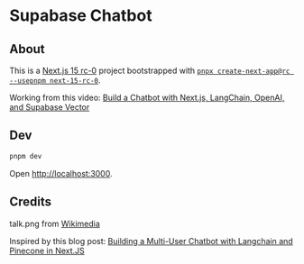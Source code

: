 # Supabase Chatbot

## About

This is a [Next.js 15 rc-0](
https://nextjs.org/blog/next-15-rc) project bootstrapped with [`pnpx create-next-app@rc --usepnpm next-15-rc-0`](https://nextjs.org/docs/app/api-reference/create-next-app).

Working from this video: [Build a Chatbot with Next.js, LangChain, OpenAI, and Supabase Vector](https://www.youtube.com/watch?v=Tt45NrVIBn8)

## Dev

```bash
pnpm dev
```

Open [http://localhost:3000](http://localhost:3000).

## Credits

talk.png from [Wikimedia](https://commons.wikimedia.org/wiki/File:Talk2.png)

Inspired by this blog post: [Building a Multi-User Chatbot with Langchain and Pinecone in Next.JS](https://www.pinecone.io/learn/javascript-chatbot/)
